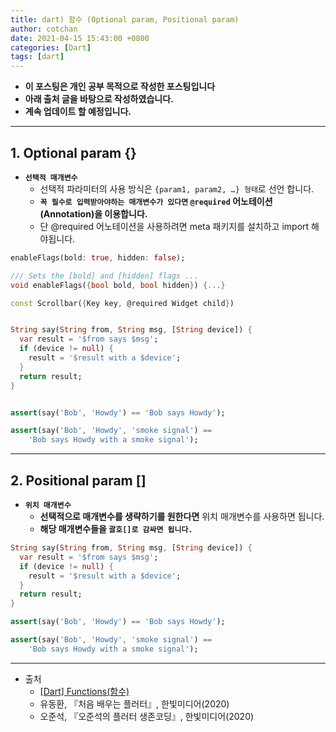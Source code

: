 ```yaml
---
title: dart) 함수 (Optional param, Positional param)
author: cotchan
date: 2021-04-15 15:43:00 +0800
categories: [Dart]
tags: [dart]   
---
```


+ **이 포스팅은 개인 공부 목적으로 작성한 포스팅입니다**
+ **아래 출처 글을 바탕으로 작성하였습니다.**
+ **계속 업데이트 할 예정입니다.**

---

## 1. Optional param {}

+ **`선택적 매개변수`**
  + 선택적 파라미터의 사용 방식은 `{param1, param2, …} 형태`로 선언 합니다.
  + **`꼭 필수로 입력받아야하는 매개변수가 있다면` `@required` 어노테이션(Annotation)을 이용합니다.**
  + 단 @required 어노테이션을 사용하려면 meta 패키지를 설치하고 import 해야됩니다.


```dart
enableFlags(bold: true, hidden: false);

/// Sets the [bold] and [hidden] flags ...
void enableFlags({bool bold, bool hidden}) {...}

const Scrollbar({Key key, @required Widget child})


String say(String from, String msg, [String device]) {
  var result = '$from says $msg';
  if (device != null) {
    result = '$result with a $device';
  }
  return result;
}


assert(say('Bob', 'Howdy') == 'Bob says Howdy');

assert(say('Bob', 'Howdy', 'smoke signal') ==
    'Bob says Howdy with a smoke signal');
```

---

## 2. Positional param []

+ **`위치 매개변수`**
  + **선택적으로 매개변수를 생략하기를 원한다면** 위치 매개변수를 사용하면 됩니다. 
  + **해당 매개변수들을 `괄호[]로 감싸면 됩니다.`**

```dart
String say(String from, String msg, [String device]) {
  var result = '$from says $msg';
  if (device != null) {
    result = '$result with a $device';
  }
  return result;
}

assert(say('Bob', 'Howdy') == 'Bob says Howdy');

assert(say('Bob', 'Howdy', 'smoke signal') ==
    'Bob says Howdy with a smoke signal');
```

---

+ 출처
  + [[Dart] Functions(함수)](https://joycestudios.tistory.com/73)
  + 유동환, 『처음 배우는 플러터』, 한빛미디어(2020) 
  + 오준석, 『오준석의 플러터 생존코딩』, 한빛미디어(2020)
